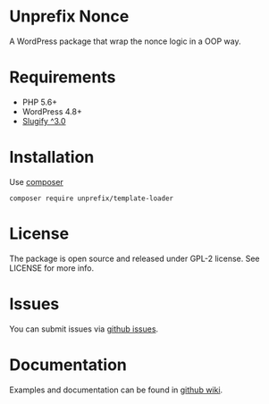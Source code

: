 # Unprefix Nonce

A WordPress package that wrap the nonce logic in a OOP way.

# Requirements

- PHP 5.6+
- WordPress 4.8+
- [Slugify ^3.0](https://github.com/cocur/slugify)

# Installation

Use [composer](https://getcomposer.org/) 

`composer require unprefix/template-loader`

# License

The package is open source and released under GPL-2 license.
See LICENSE for more info.

# Issues

You can submit issues via [github issues](https://github.com/widoz/unprefix-nonce/issues).

# Documentation

Examples and documentation can be found in [github wiki](https://github.com/widoz/unprefix-nonce/wiki).
